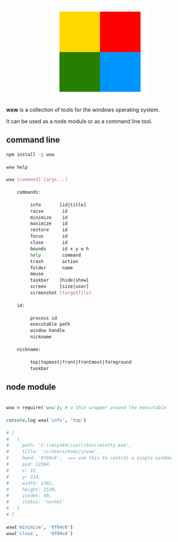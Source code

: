 
<p align="center"><img src="img/about.png" width=256 height=256></p>

**wxw** is a collection of tools for the windows operating system.

It can be used as a node module or as a command line tool.

## command line

```sh
npm install -g wxw

wxw help

wxw [command] [args...]

    commands:

         info       [id|title]
         raise       id
         minimize    id
         maximize    id
         restore     id
         focus       id
         close       id
         bounds      id x y w h
         help        command
         trash       action
         folder      name
         mouse
         taskbar    [hide|show]
         screen     [size|user]
         screenshot [targetfile]

    id:

         process id
         executable path
         window handle
         nickname

    nickname:

         top|topmost|front|frontmost|foreground
         taskbar

```

## node module

```coffeescript

wxw = require('wxw'); # a thin wrapper around the executable

console.log wxw('info', 'top')

# [
#   {
#     path: 'C:\\msys64\\usr\\bin\\mintty.exe',
#     title: '/c/Users/kodi/s/wxw',
#     hwnd: '8f04c6',  ◂◂◂ use this to control a single window
#     pid: 12384,
#     x: 15,
#     y: 314,
#     width: 1302,
#     height: 1530,
#     zindex: 40,
#     status: 'normal'
#   }
# ]

wxw('minimize', '8f04c6')
wxw('close',    '8f04c6')

```
